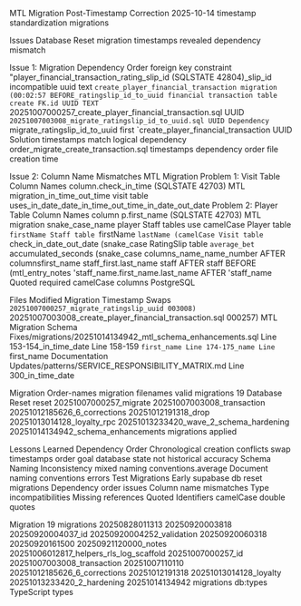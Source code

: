 MTL Migration Post-Timestamp Correction 2025-10-14 timestamp standardization migrations

Issues Database Reset migration timestamps revealed dependency mismatch

Issue 1: Migration Dependency Order foreign key constraint "player_financial_transaction_rating_slip_id (SQLSTATE 42804)\_slip_id incompatible uuid text `create_player_financial_transaction migration (00:02:57 BEFORE_ratingslip_id_to_uuid financial transaction table create FK.id UUID TEXT `20251007000257_create_player_financial_transaction.sql UUID `20251007003008_migrate_ratingslip_id_to_uuid.sql UUID Dependency `migrate_ratingslip_id_to_uuid first `create_player_financial_transaction UUID Solution timestamps match logical dependency order_migrate_create_transaction.sql timestamps dependency order file creation time

Issue 2: Column Name Mismatches MTL Migration Problem 1: Visit Table Column Names column.check_in_time (SQLSTATE 42703) MTL migration_in_time_out_time visit table uses_in_date_date_in_time_out_time_in_date_out_date Problem 2: Player Table Column Names column p.first_name (SQLSTATE 42703) MTL migration snake_case_name player Staff tables use camelCase Player table `firstName Staff table `firstName `lastName (camelCase Visit table `check_in_date_out_date (snake_case RatingSlip table `average_bet `accumulated_seconds (snake_case columns_name_name_number AFTER columnsfirst_name staff_first.last_name staff AFTER staff BEFORE (mtl_entry_notes 'staff_name.first_name.last_name AFTER 'staff_name Quoted required camelCase columns PostgreSQL

Files Modified Migration Timestamp Swaps `20251007000257_migrate_ratingslip_uuid 003008) `20251007003008_create_player_financial_transaction.sql 000257) MTL Migration Schema Fixes/migrations/20251014134942_mtl_schema_enhancements.sql Line 153-154_in_time_date Line 158-159 `first_name Line 174-175_name Line `first_name Documentation Updates/patterns/SERVICE_RESPONSIBILITY_MATRIX.md Line 300_in_time_date

Migration Order-names migration filenames valid migrations 19 Database Reset reset 20251007000257_migrate 20251007003008_transaction 20251012185626_6_corrections 20251012191318_drop 20251013014128_loyalty_rpc 20251013233420_wave_2_schema_hardening 20251014134942_schema_enhancements migrations applied

Lessons Learned Dependency Order Chronological creation conflicts swap timestamps order goal database state not historical accuracy Schema Naming Inconsistency mixed naming conventions.average Document naming conventions errors Test Migrations Early supabase db reset migrations Dependency order issues Column name mismatches Type incompatibilities Missing references Quoted Identifiers camelCase double quotes

Migration 19 migrations 20250828011313 20250920003818 20250920004037_id 20250920004252_validation 20250920060318 20250920161500 20250921120000_notes 20251006012817_helpers_rls_log_scaffold 20251007000257_id 20251007003008_transaction 20251007110110 20251012185626_6_corrections 20251012191318 20251013014128_loyalty 20251013233420_2_hardening 20251014134942 migrations db:types TypeScript types
